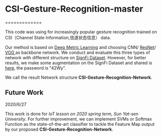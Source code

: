 # CSI-Gesture-Recognition-master
=============

This code was using for increasingly popular gesture recognition trained on CSI（Channel State Information,信道状态信息） data. 

Our method is based on [Deep Metric Learning](https://github.com/bnu-wangxun/Deep_Metric) and choosing CNN/ [ResNet](https://arxiv.org/abs/1512.03385 )/ [VGG ](https://arxiv.org/pdf/1409.1556.pdf) as backbone network. We conduct and evaluate this three types of network with different structure on [SignFi Dataset](https://dl.acm.org/doi/pdf/10.1145/3191755).  However, for better results, we make some augmentation on the SignFi Dataset and shared is [here](https://pan.baidu.com/s/1Khs6PIY1tp5QSZpdFmbW7), the password is "42Wy".

We call the result Network structure **CSI-Gesture-Recognition-Network**.



## Future Work

2020/6/27

This work is done for *IoT lesson on 2020 spring term, Sun Yat-sen University*.  For further improvement, we can implement SVMs or Softmax Function as the state-of-the-art classifier to tackle the Feature Map output by our proposed **CSI-Gesture-Recognition-Network**.
